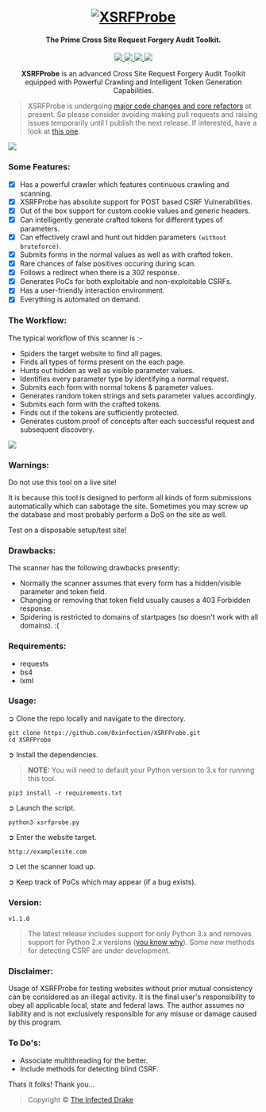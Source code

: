 <h1 align="center">
  <br>
  <a href="https://github.com/0xinfection"><img src="https://i.imgur.com/PCZPfg8.png" alt="XSRFProbe"></a>
  <br>
</h1>

<h4 align="center">The Prime Cross Site Request Forgery Audit Toolkit.</h4>

<p align="center">  
  <a href="https://docs.python.org/3/download.html">
    <img src="https://img.shields.io/badge/Python-3.x-green.svg">
  </a>
  <a href="https://github.com/0xinfection/XSRFProbe/releases">
    <img src="https://img.shields.io/badge/Version-v1.1.0-blue.svg">
  </a>
  <a href="https://github.com/0xinfection/XSRFProbe/blob/master/LICENSE">
    <img src="https://img.shields.io/badge/License-GPLv3-orange.svg">
  </a> 
  <a href="https://travis-ci.org/0xInfection/XSRFProbe">
    <img src="https://travis-ci.org/0xInfection/XSRFProbe.svg?branch=master">
  </a>
</p>
<p align="center">
  <b>XSRFProbe</b> is an advanced Cross Site Request Forgery Audit Toolkit equipped with Powerful Crawling and Intelligent Token Generation Capabilities.</p>

> XSRFProbe is undergoing [major code changes and core refactors](https://github.com/0xinfection/XSRFProbe/projects/1) at present. So please consider avoiding making pull requests and raising issues temporarily until I publish the next release. If interested, have a look at [this one](https://github.com/0xInfection/XSRFProbe/pull/9).

<img src="https://i.imgur.com/HTz6EDY.png" />

### Some Features:

- [x] Has a powerful crawler which features continuous crawling and scanning.
- [x] XSRFProbe has absolute support for POST based CSRF Vulnerabilities.
- [x] Out of the box support for custom cookie values and generic headers.
- [x] Can intelligently generate crafted tokens for different types of parameters.
- [x] Can effectively crawl and hunt out hidden parameters `(without bruteforce)`.
- [x] Submits forms in the normal values as well as with crafted token.
- [x] Rare chances of false positives occuring during scan.
- [x] Follows a redirect when there is a 302 response.
- [x] Generates PoCs for both exploitable and non-exploitable CSRFs.
- [x] Has a user-friendly interaction environment.
- [x] Everything is automated on demand.

### The Workflow:

The typical workflow of this scanner is :-

- Spiders the target website to find all pages.
- Finds all types of forms present on the each page.
- Hunts out hidden as well as visible parameter values.
- Identifies every parameter type by identifying a normal request.
- Submits each form with normal tokens & parameter values.
- Generates random token strings and sets parameter values accordingly.
- Submits each form with the crafted tokens.
- Finds out if the tokens are sufficiently protected.
- Generates custom proof of concepts after each successful request and subsequent discovery.

<img src="https://i.imgur.com/a2va9wh.gif" />

### Warnings:

Do not use this tool on a live site!

It is because this tool is designed to perform all kinds of form submissions automatically which can sabotage the site. Sometimes you may screw up the database and most probably perform a DoS on the site as well.

Test on a disposable setup/test site!

### Drawbacks:
The scanner has the following drawbacks presently:

- Normally the scanner assumes that every form has a hidden/visible parameter and token field.
- Changing or removing that token field usually causes a 403 Forbidden response.
- Spidering is restricted to domains of startpages (so doesn't work with all domains). :(

### Requirements:

- requests
- bs4
- lxml

### Usage:

➲ Clone the repo locally and navigate to the directory.
```
git clone https://github.com/0xinfection/XSRFProbe.git
cd XSRFProbe
```
➲ Install the dependencies.
> __NOTE:__ You will need to default your Python version to 3.x for running this tool.
```
pip3 install -r requirements.txt
```
➲ Launch the script.
```
python3 xsrfprobe.py
```
➲ Enter the website target.
```
http://examplesite.com
```
➲ Let the scanner load up.

➲ Keep track of PoCs which may appear (if a bug exists).

### Version:
```
v1.1.0
```
> The latest release includes support for only Python 3.x and removes support for Python 2.x versions ([you know why](https://pythonclock.org/)). Some new methods for detecting CSRF are under development.

### Disclaimer:
Usage of XSRFProbe for testing websites without prior mutual consistency can be considered as an illegal activity. It is the final user's responsibility to obey all applicable local, state and federal laws. The author assumes no liability and is not exclusively responsible for any misuse or damage caused by this program.

### To Do's:
- Associate multithreading for the better.
- Include methods for detecting blind CSRF. 

Thats it folks! Thank you...

> Copyright © [The Infected Drake](https://www.twitter.com/0xInfection)
